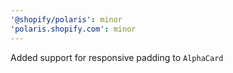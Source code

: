 ```yaml
---
'@shopify/polaris': minor
'polaris.shopify.com': minor
---
```


Added support for responsive padding to `AlphaCard`
